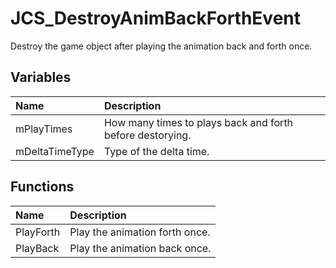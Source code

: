 # JCS_DestroyAnimBackForthEvent

Destroy the game object after playing the animation back and forth once.

## Variables

| Name           | Description                                               |
|:---------------|:----------------------------------------------------------|
| mPlayTimes     | How many times to plays back and forth before destorying. |
| mDeltaTimeType | Type of the delta time.                                   |

## Functions

| Name      | Description                    |
|:----------|:-------------------------------|
| PlayForth | Play the animation forth once. |
| PlayBack  | Play the animation back once.  |
